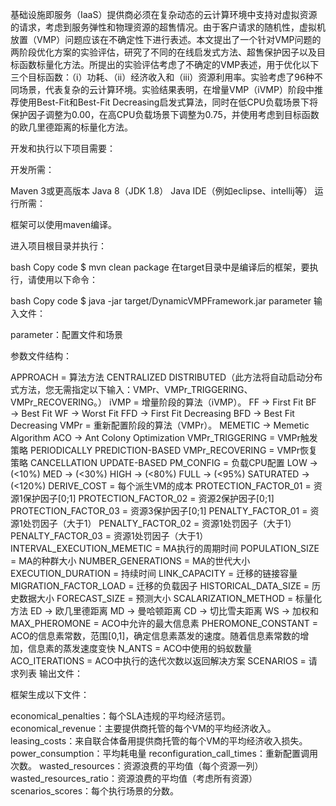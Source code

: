 基础设施即服务（IaaS）提供商必须在复杂动态的云计算环境中支持对虚拟资源的请求，考虑到服务弹性和物理资源的超售情况。由于客户请求的随机性，虚拟机放置（VMP）问题应该在不确定性下进行表述。本文提出了一个针对VMP问题的两阶段优化方案的实验评估，研究了不同的在线启发式方法、超售保护因子以及目标函数标量化方法。所提出的实验评估考虑了不确定的VMP表述，用于优化以下三个目标函数：（i）功耗、（ii）经济收入和（iii）资源利用率。实验考虑了96种不同场景，代表复杂的云计算环境。实验结果表明，在增量VMP（iVMP）阶段中推荐使用Best-Fit和Best-Fit Decreasing启发式算法，同时在低CPU负载场景下将保护因子调整为0.00，在高CPU负载场景下调整为0.75，并使用考虑到目标函数的欧几里德距离的标量化方法。

开发和执行以下项目需要：

开发所需：

Maven 3或更高版本
Java 8（JDK 1.8）
Java IDE（例如eclipse、intellij等）
运行所需：

框架可以使用maven编译。

进入项目根目录并执行：

bash
Copy code
$ mvn clean package
在target目录中是编译后的框架，要执行，请使用以下命令：

bash
Copy code
$ java -jar target/DynamicVMPFramework.jar parameter
输入文件：

parameter：配置文件和场景

参数文件结构：

APPROACH = 算法方法
CENTRALIZED
DISTRIBUTED（此方法将自动启动分布式方法，您无需指定以下输入：VMPr、VMPr_TRIGGERING、VMPr_RECOVERING。）
iVMP = 增量阶段的算法（iVMP）。
FF → First Fit
BF → Best Fit
WF → Worst Fit
FFD → First Fit Decreasing
BFD → Best Fit Decreasing
VMPr = 重新配置阶段的算法（VMPr）。
MEMETIC → Memetic Algorithm
ACO → Ant Colony Optimization
VMPr_TRIGGERING = VMPr触发策略
PERIODICALLY
PREDICTION-BASED
VMPr_RECOVERING = VMPr恢复策略
CANCELLATION
UPDATE-BASED
PM_CONFIG = 负载CPU配置
LOW → (<10%)
MED → (<30%)
HIGH → (<80%)
FULL → (<95%)
SATURATED → (<120%)
DERIVE_COST = 每个派生VM的成本
PROTECTION_FACTOR_01 = 资源1保护因子[0;1]
PROTECTION_FACTOR_02 = 资源2保护因子[0;1]
PROTECTION_FACTOR_03 = 资源3保护因子[0;1]
PENALTY_FACTOR_01 = 资源1处罚因子（大于1）
PENALTY_FACTOR_02 = 资源1处罚因子（大于1）
PENALTY_FACTOR_03 = 资源1处罚因子（大于1）
INTERVAL_EXECUTION_MEMETIC = MA执行的周期时间
POPULATION_SIZE = MA的种群大小
NUMBER_GENERATIONS = MA的世代大小
EXECUTION_DURATION = 持续时间
LINK_CAPACITY = 迁移的链接容量
MIGRATION_FACTOR_LOAD = 迁移的负载因子
HISTORICAL_DATA_SIZE = 历史数据大小
FORECAST_SIZE = 预测大小
SCALARIZATION_METHOD = 标量化方法
ED → 欧几里德距离
MD → 曼哈顿距离
CD → 切比雪夫距离
WS → 加权和
MAX_PHEROMONE = ACO中允许的最大信息素
PHEROMONE_CONSTANT = ACO的信息素常数，范围[0,1]，确定信息素蒸发的速度。随着信息素常数的增加，信息素的蒸发速度变快
N_ANTS = ACO中使用的蚂蚁数量
ACO_ITERATIONS = ACO中执行的迭代次数以返回解决方案
SCENARIOS = 请求列表
输出文件：

框架生成以下文件：

economical_penalties：每个SLA违规的平均经济惩罚。
economical_revenue：主要提供商托管的每个VM的平均经济收入。
leasing_costs：来自联合体备用提供商托管的每个VM的平均经济收入损失。
power_consumption：平均耗电量
reconfiguration_call_times：重新配置调用次数。
wasted_resources：资源浪费的平均值（每个资源一列）
wasted_resources_ratio：资源浪费的平均值（考虑所有资源）
scenarios_scores：每个执行场景的分数。
